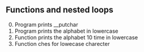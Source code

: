 ## Functions and nested loops
0. Program prints __putchar
1. Program prints the alphabet in lowercase
2. Function prints the alphabet 10 time in lowercase
3. Function ches for lowecase charecter
